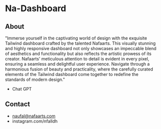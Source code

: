 # Na-Dashboard

## About
"Immerse yourself in the captivating world of design with the exquisite Tailwind dashboard crafted by the talented Nafaarts. This visually stunning and highly responsive dashboard not only showcases an impeccable blend of aesthetics and functionality but also reflects the artistic prowess of its creator. Nafaarts' meticulous attention to detail is evident in every pixel, ensuring a seamless and delightful user experience. Navigate through a harmonious fusion of beauty and practicality, where the carefully curated elements of the Tailwind dashboard come together to redefine the standards of modern design."
- Chat GPT

## Contact
- naufal@nafaarts.com
- instagram.com/nfalldh
